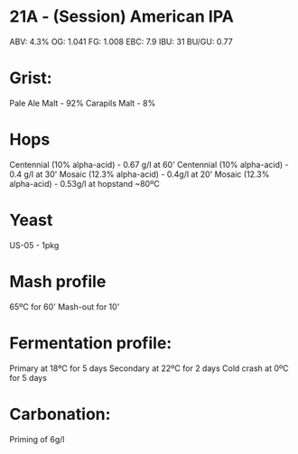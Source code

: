 # 21A - (Session) American IPA

ABV:    4.3%
OG:     1.041
FG:     1.008
EBC:    7.9
IBU:    31
BU/GU:  0.77

# Grist:

Pale Ale Malt - 92%
Carapils Malt - 8%

# Hops

Centennial (10% alpha-acid) - 0.67 g/l at 60'
Centennial (10% alpha-acid) - 0.4 g/l at 30'
Mosaic (12.3% alpha-acid) - 0.4g/l at 20'
Mosaic (12.3% alpha-acid) - 0.53g/l at hopstand ~80ºC

# Yeast

US-05 - 1pkg

# Mash profile

65ºC for 60'
Mash-out for 10'

# Fermentation profile:

Primary at 18ºC for 5 days
Secondary at 22ºC for 2 days
Cold crash at 0ºC for 5 days

# Carbonation:

Priming of 6g/l
